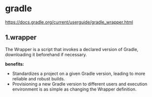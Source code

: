 # gradle
https://docs.gradle.org/current/userguide/gradle_wrapper.html

## 1.wrapper
The Wrapper is a script that invokes a declared version of Gradle, downloading it beforehand if necessary.

**benefits:**
* Standardizes a project on a given Gradle version, leading to more reliable and robust builds.
* Provisioning a new Gradle version to different users and execution environment is as simple as changing the Wrapper definition.
